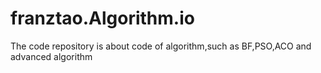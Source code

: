 # franztao.Algorithm.io
The code repository is about code of algorithm,such as BF,PSO,ACO and advanced algorithm
